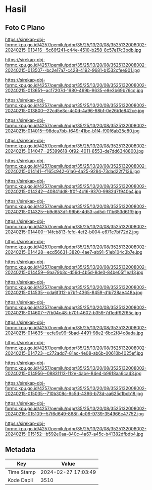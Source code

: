 # Hasil

## Foto C Plano

https://sirekap-obj-formc.kpu.go.id/4257/pemilu/pdpr/35/25/13/20/08/3525132008002-20240215-013416--5c66f241-c44e-4510-b258-8c57e17c3bdb.jpg

https://sirekap-obj-formc.kpu.go.id/4257/pemilu/pdpr/35/25/13/20/08/3525132008002-20240215-013507--bc2e17a7-c428-4192-9681-b1532cfee901.jpg

https://sirekap-obj-formc.kpu.go.id/4257/pemilu/pdpr/35/25/13/20/08/3525132008002-20240215-013651--ac17207d-1980-469b-9635-e8e3b69b76cd.jpg

https://sirekap-obj-formc.kpu.go.id/4257/pemilu/pdpr/35/25/13/20/08/3525132008002-20240215-013800--22cd5e3c-4c0d-4a96-98bf-0e26b1e842ce.jpg

https://sirekap-obj-formc.kpu.go.id/4257/pemilu/pdpr/35/25/13/20/08/3525132008002-20240215-014015--98dea7bb-f649-41bc-b1f4-f90f6ab25c80.jpg

https://sirekap-obj-formc.kpu.go.id/4257/pemilu/pdpr/35/25/13/20/08/3525132008002-20240215-014047--25399618-0f92-4011-8553-de7dd6348800.jpg

https://sirekap-obj-formc.kpu.go.id/4257/pemilu/pdpr/35/25/13/20/08/3525132008002-20240215-014141--f165c942-61a6-4a25-9284-73dad22f7136.jpg

https://sirekap-obj-formc.kpu.go.id/4257/pemilu/pdpr/35/25/13/20/08/3525132008002-20240215-014242--40841dd8-ff0f-4c16-9370-9982d7f940a4.jpg

https://sirekap-obj-formc.kpu.go.id/4257/pemilu/pdpr/35/25/13/20/08/3525132008002-20240215-014325--b9d653df-99b6-4d53-ad5d-f11b653d61f9.jpg

https://sirekap-obj-formc.kpu.go.id/4257/pemilu/pdpr/35/25/13/20/08/3525132008002-20240215-014400--14fcb813-fcfd-4ef2-b004-e671c7bf72d2.jpg

https://sirekap-obj-formc.kpu.go.id/4257/pemilu/pdpr/35/25/13/20/08/3525132008002-20240215-014428--ecd56631-3820-4ae7-ab91-51eb104c3b7e.jpg

https://sirekap-obj-formc.kpu.go.id/4257/pemilu/pdpr/35/25/13/20/08/3525132008002-20240215-014459--9aa79b3c-d56d-4b5d-8de0-84be05f1ea13.jpg

https://sirekap-obj-formc.kpu.go.id/4257/pemilu/pdpr/35/25/13/20/08/3525132008002-20240215-014535--cda6f312-b7bf-4365-8459-d1b728ae448a.jpg

https://sirekap-obj-formc.kpu.go.id/4257/pemilu/pdpr/35/25/13/20/08/3525132008002-20240215-014607--7fb04c48-b70f-4602-b359-7d1edf92f65c.jpg

https://sirekap-obj-formc.kpu.go.id/4257/pemilu/pdpr/35/25/13/20/08/3525132008002-20240215-014635--ecfe9e99-5bad-4491-98e2-6bc2f84c8ada.jpg

https://sirekap-obj-formc.kpu.go.id/4257/pemilu/pdpr/35/25/13/20/08/3525132008002-20240215-014723--c272add7-81ac-4e08-ab6b-00610b4025ef.jpg

https://sirekap-obj-formc.kpu.go.id/4257/pemilu/pdpr/35/25/13/20/08/3525132008002-20240215-014956--08831113-112e-4abe-84e4-b9618aa6ca43.jpg

https://sirekap-obj-formc.kpu.go.id/4257/pemilu/pdpr/35/25/13/20/08/3525132008002-20240215-015035--710b308c-9c5d-4396-b73d-aa625c1bcb18.jpg

https://sirekap-obj-formc.kpu.go.id/4257/pemilu/pdpr/35/25/13/20/08/3525132008002-20240215-015109--57f6d649-868f-4c06-9739-354966c47752.jpg

https://sirekap-obj-formc.kpu.go.id/4257/pemilu/pdpr/35/25/13/20/08/3525132008002-20240215-015152--b592e0aa-840c-4a67-a45c-b41382dfbdb4.jpg


## Metadata

| Key        | Value               |
| ---------- | ------------------- |
| Time Stamp | 2024-02-27 17:03:49 |
| Kode Dapil | 3510                |



